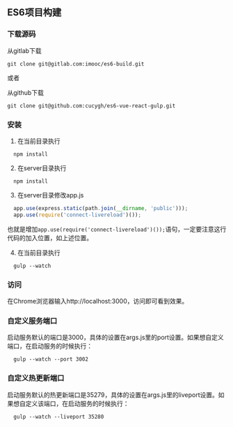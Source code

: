 ## ES6项目构建


### 下载源码


从gitlab下载
```shell
git clone git@gitlab.com:imooc/es6-build.git
```

或者

从github下载
```shell
git clone git@github.com:cucygh/es6-vue-react-gulp.git
```

### 安装

1. 在当前目录执行

  ```shell
    npm install
  ```
2. 在server目录执行

  ```shell
    npm install
  ```
3. 在server目录修改app.js

  ```javascript
    app.use(express.static(path.join(__dirname, 'public')));
    app.use(require('connect-livereload')());
  ```

  也就是增加<code>app.use(require('connect-livereload')());</code>语句，一定要注意这行代码的加入位置，如上述位置。

4. 在当前目录执行

  ```shell
    gulp --watch
  ```

### 访问

在Chrome浏览器输入http://localhost:3000，访问即可看到效果。

### 自定义服务端口

启动服务默认的端口是3000，具体的设置在args.js里的port设置。如果想自定义端口，在启动服务的时候执行：

```shell
  gulp --watch --port 3002
```

### 自定义热更新端口

启动服务默认的热更新端口是35279，具体的设置在args.js里的liveport设置。如果想自定义该端口，在启动服务的时候执行：

```shell
  gulp --watch --liveport 35280
```
